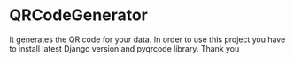# QRCodeGenerator
It generates the QR code for your data.
In order to use this project you have to install latest Django version and pyqrcode library.
Thank you
